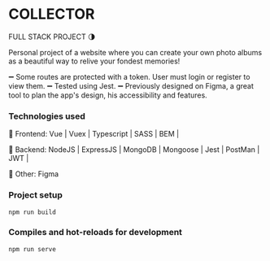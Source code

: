 # COLLECTOR

FULL STACK PROJECT 🌗

Personal project of a website where you can create your own photo albums as a beautiful way to relive your fondest memories! 

➖ Some routes are protected with a token. User must login or register to view them.
➖ Tested using Jest.
➖ Previously designed on Figma, a great tool to plan the app's design, his accessibility and features. 

### Technologies used
💫 Frontend: Vue | Vuex | Typescript | SASS | BEM | 

💫 Backend: NodeJS | ExpressJS | MongoDB | Mongoose | Jest | PostMan | JWT |

💫 Other: Figma 





### Project setup
```
npm run build
```
### Compiles and hot-reloads for development
```
npm run serve
```

